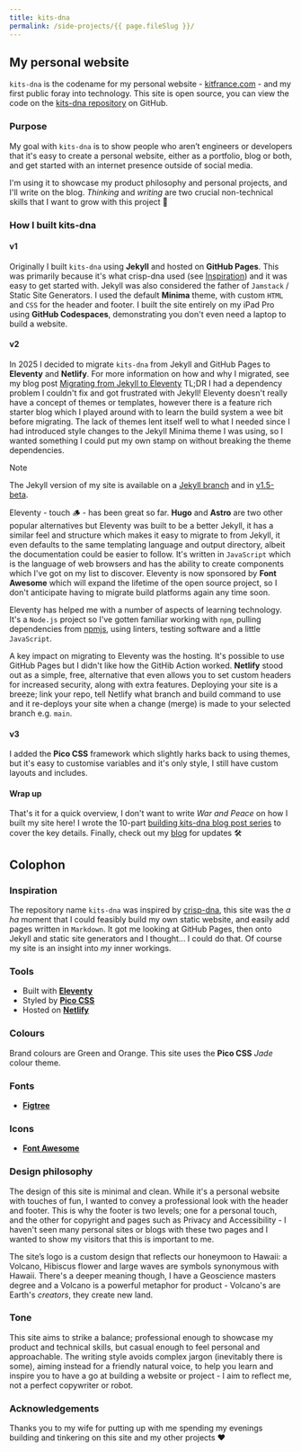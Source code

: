 ```yaml
---
title: kits-dna
permalink: /side-projects/{{ page.fileSlug }}/
---
```

## My personal website

`kits-dna` is the codename for my personal website - [kitfrance.com](https://kitfrance.com) - and my first public foray into technology. This site is open source, you can view the code on the [kits-dna repository](https://github.com/makendon/kits-dna) on GitHub.

### Purpose

My goal with `kits-dna` is to show people who aren’t engineers or developers that it's easy to create a personal website, either as a portfolio, blog or both, and get started with an internet presence outside of social media.

I'm using it to showcase my product philosophy and personal projects, and I'll write on the blog. *Thinking* and *writing* are two crucial non-technical skills that I want to grow with this project :thought_balloon:

### How I built kits-dna

#### v1

Originally I built `kits-dna` using **Jekyll** and hosted on **GitHub Pages**. This was primarily because it's what crisp-dna used (see [Inspiration](/kits-dna/#inspiration)) and it was easy to get started with. Jekyll was also considered the father of `Jamstack` / Static Site Generators. I used the default **Minima** theme, with custom `HTML` and `CSS` for the header and footer. I built the site entirely on my iPad Pro using **GitHub Codespaces**, demonstrating you don't even need a laptop to build a website.

#### v2

In 2025 I decided to migrate `kits-dna` from Jekyll and GitHub Pages to **Eleventy** and **Netlify**. For more information on how and why I migrated, see my blog post [Migrating from Jekyll to Eleventy](/blog/migrating-from-jekyll-to-eleventy) TL;DR I had a dependency problem I couldn't fix and got frustrated with Jekyll! Eleventy doesn't really have a concept of themes or templates, however there is a feature rich starter blog which I played around with to learn the build system a wee bit before migrating. The lack of themes lent itself well to what I needed since I had introduced style changes to the Jekyll Minima theme I was using, so I wanted something I could put my own stamp on without breaking the theme dependencies.

> [!Note]
> The Jekyll version of my site is available on a [Jekyll branch](https://github.com/makendon/kits-dna/tree/jekyll) and in [v1.5-beta](https://github.com/makendon/kits-dna/releases/tag/v1.5-beta).

Eleventy - touch :wood: - has been great so far. **Hugo** and **Astro** are two other popular alternatives but Eleventy was built to be a better Jekyll, it has a similar feel and structure which makes it easy to migrate to from Jekyll, it even defaults to the same templating language and output directory, albeit the documentation could be easier to follow. It's written in `JavaScript` which is the language of web browsers and has the ability to create components which I've got on my list to discover. Eleventy is now sponsored by **Font Awesome** which will expand the lifetime of the open source project, so I don't anticipate having to migrate build platforms again any time soon.

Eleventy has helped me with a number of aspects of learning technology. It's a `Node.js` project so I've gotten familiar working with `npm`, pulling dependencies from [npmjs](https://www.npmjs.com), using linters, testing software and a little `JavaScript`.

A key impact on migrating to Eleventy was the hosting. It's possible to use GitHub Pages but I didn't like how the GitHib Action worked. **Netlify** stood out as a simple, free, alternative that even allows you to set custom headers for increased security, along with extra features. Deploying your site is a breeze; link your repo, tell Netlify what branch and build command to use and it re-deploys your site when a change (merge) is made to your selected branch e.g. `main`.

#### v3

I added the **Pico CSS** framework which slightly harks back to using themes, but it's easy to customise variables and it's only style, I still have custom layouts and includes.

#### Wrap up

That's it for a quick overview, I don't want to write *War and Peace* on how I built my site here! I wrote the 10-part [building kits-dna blog post series](/tags/kits-dna/) to cover the key details. Finally, check out my [blog](/blog) for updates :hammer_and_wrench:

## Colophon

### Inspiration

The repository name `kits-dna` was inspired by [crisp-dna](https://dna.crisp.se/docs/index.html), this site was the *a ha* moment that I could feasibly build my own static website, and easily add pages written in `Markdown`. It got me looking at GitHub Pages, then onto Jekyll and static site generators and I thought... I could do that. Of course my site is an insight into *my* inner workings.

### Tools

- Built with [**Eleventy**](https://www.11ty.dev)
- Styled by [**Pico CSS**](https://picocss.com)
- Hosted on [**Netlify**](https://www.netlify.com)

### Colours

Brand colours are Green and Orange. This site uses the **Pico CSS** *Jade* colour theme.

### Fonts

- [**Figtree**](https://www.erikdkennedy.com/projects/figtree.html)

### Icons

- [**Font Awesome**](https://fontawesome.com (using the Eleventy plugin))

### Design philosophy

The design of this site is minimal and clean. While it's a personal website with touches of fun, I wanted to convey a professional look with the header and footer. This is why the footer is two levels; one for a personal touch, and the other for copyright and pages such as Privacy and Accessibility - I haven't seen many personal sites or blogs with these two pages and I wanted to show my visitors that this is important to me.

The site’s logo is a custom design that reflects our honeymoon to Hawaii: a Volcano, Hibiscus flower and large waves are symbols synonymous with Hawaii. There's a deeper meaning though, I have a Geoscience masters degree and a Volcano is a powerful metaphor for product - Volcano's are Earth's *creators*, they create new land.

### Tone

This site aims to strike a balance; professional enough to showcase my product and technical skills, but casual enough to feel personal and approachable. The writing style avoids complex jargon (inevitably there is some), aiming instead for a friendly natural voice, to help you learn and inspire you to have a go at building a website or project - I aim to reflect me, not a perfect copywriter or robot.

### Acknowledgements

Thanks you to my wife for putting up with me spending my evenings building and tinkering on this site and my other projects :heart:
